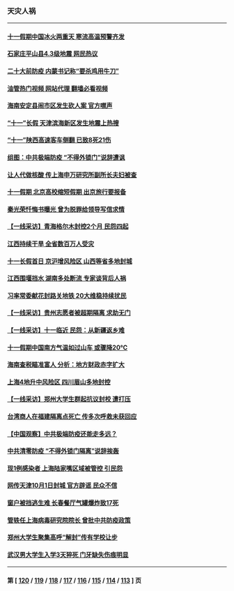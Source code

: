 ### 天灾人祸
---
#### [十一假期中国冰火两重天 寒流高温预警齐发](../../pages/ncid280/n13837608.md?10031645) 
#### [石家庄平山县4.3级地震 网民热议](../../pages/ncid280/n13837593.md?10031645) 
#### [二十大前防疫 内蒙书记称“要杀鸡用牛刀”](../../pages/ncid280/n13837495.md?10031645) 
#### [油管热门视频 网站代理 翻墙必看视频](http://209.222.30.114:81/youtube.html?10031645)
#### [海南安定县闹市区发生砍人案 官方噤声](../../pages/ncid280/n13837405.md?10031645) 
#### [“十一”长假 天津滨海新区发生地震上热搜](../../pages/ncid280/n13837241.md?10031645) 
#### [“十一”陕西高速客车侧翻 已致8死21伤](../../pages/ncid280/n13837122.md?10031645) 
#### [组图：中共极端防疫 “不得外锁门”说辞遭讽](../../pages/ncid280/n13836847.md?10031645) 
#### [让人代做核酸 传上海申万研究所副所长夫妇被查](../../pages/ncid280/n13836745.md?10031645) 
#### [十一假期 北京高校缩短假期 出京旅行要报备](../../pages/ncid280/n13836742.md?10031645) 
#### [秦光荣忏悔书曝光 曾为脱罪给领导写信求情](../../pages/ncid280/n13836690.md?10031645) 
#### [【一线采访】青海格尔木封控2个月 民怨四起](../../pages/ncid280/n13836720.md?10031645) 
#### [江西持续干旱 全省数百万人受灾](../../pages/ncid280/n13836696.md?10031645) 
#### [十一长假首日 京沪增风险区 山西等省多地封城](../../pages/ncid280/n13836535.md?10031645) 
#### [江西围堰挡水 湖南多处断流 专家谈背后人祸](../../pages/ncid280/n13835528.md?10031645) 
#### [习率常委献花封路关地铁 20大维稳持续扰民](../../pages/ncid280/n13836130.md?10031645) 
#### [【一线采访】贵州志愿者被超期隔离 求助无门](../../pages/ncid280/n13836203.md?10031645) 
#### [【一线采访】十一临近 民怨：从新疆返乡难](../../pages/ncid280/n13836124.md?10031645) 
#### [十一假期中国南方气温如过山车 或骤降20℃](../../pages/ncid280/n13835824.md?10031645) 
#### [海南查税瞄准富人 分析：地方财政赤字扩大](../../pages/ncid280/n13835957.md?10031645) 
#### [上海4地升中风险区 四川眉山多地封控](../../pages/ncid280/n13835767.md?10031645) 
#### [【一线采访】郑州大学生群起抗议封校 遭打压](../../pages/ncid280/n13835520.md?10031645) 
#### [台湾商人在福建隔离点死亡 传多次呼救未获回应](../../pages/ncid280/n13835622.md?10031645) 
#### [【中国观察】中共极端防疫还能走多远？](../../pages/ncid280/n13835529.md?10031645) 
#### [中共清零防疫 “不得外锁门隔离”说辞挨轰](../../pages/ncid280/n13835291.md?10031645) 
#### [现1例感染者 上海陆家嘴区域被管控 引民怨](../../pages/ncid280/n13835313.md?10031645) 
#### [网传天津10月1日封城 官方辟谣 民众不信](../../pages/ncid280/n13835014.md?10031645) 
#### [窗户被挡逃生难 长春餐厅气罐爆炸致17死](../../pages/ncid280/n13834910.md?10031645) 
#### [管轶任上海病毒研究院院长 曾批中共防疫政策](../../pages/ncid280/n13834896.md?10031645) 
#### [郑州大学生聚集高呼“解封”传有学校让步](../../pages/ncid280/n13834753.md?10031645) 
#### [武汉男大学生入学3天猝死 门牙缺失伤痕明显](../../pages/ncid280/n13834441.md?10031645) 

---
#### 第 [ [120](./120.md?10031645) / [119](./119.md?10031645) / [118](./118.md?10031645) / [117](./117.md?10031645) / [116](./116.md?10031645) / [115](./115.md?10031645) / [114](./114.md?10031645) / [113](./113.md?10031645) ] 页
